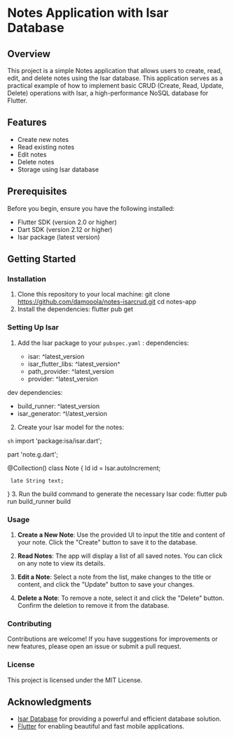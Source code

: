 
# Notes Application with Isar Database

## Overview

This project is a simple Notes application that allows users to create, read, edit, and delete notes using the Isar database. This application serves as a practical example of how to implement basic CRUD (Create, Read, Update, Delete) operations with Isar, a high-performance NoSQL database for Flutter.

## Features

- Create new notes
- Read existing notes
- Edit notes
- Delete notes
- Storage using Isar database

## Prerequisites

Before you begin, ensure you have the following installed:

- Flutter SDK (version 2.0 or higher)
- Dart SDK (version 2.12 or higher)
- Isar package (latest version)

## Getting Started

### Installation

1. Clone this repository to your local machine:
git clone <https://github.com/damooola/notes-isarcrud.git>
   cd notes-app
2. Install the dependencies:
flutter pub get

### Setting Up Isar

1. Add the Isar package to your  `pubspec.yaml` :
dependencies:

   - isar: ^latest_version
   - isar_flutter_libs: ^latest_version^
   - path_provider: ^latest_version
   - provider: ^latest_version

dev dependencies:

- build_runner: ^latest_version
- isar_generator: ^l/atest_version

2. Create your Isar model for the notes:

`sh`
   import 'package:isa/isar.dart';

   part 'note.g.dart';

   @Collection()
   class Note {
     Id id = Isar.autoIncrement;

     late String text;
   }
3. Run the build command to generate the necessary Isar code:
flutter pub run build_runner build

### Usage

1. **Create a New Note**: Use the provided UI to input the title and content of your note. Click the "Create" button to save it to the database.

2. **Read Notes**: The app will display a list of all saved notes. You can click on any note to view its details.

3. **Edit a Note**: Select a note from the list, make changes to the title or content, and click the "Update" button to save your changes.

4. **Delete a Note**: To remove a note, select it and click the "Delete" button. Confirm the deletion to remove it from the database.

### Contributing

Contributions are welcome! If you have suggestions for improvements or new features, please open an issue or submit a pull request.

### License

This project is licensed under the MIT License.

## Acknowledgments

- [Isar Database](https://isar.dev/) for providing a powerful and efficient database solution.
- [Flutter](https://flutter.dev/) for enabling beautiful and fast mobile applications.
